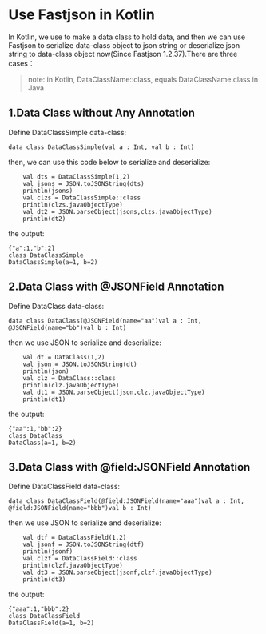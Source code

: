# Use Fastjson in Kotlin
In Kotlin, we use to make a data class to hold data, and then we can use Fastjson to serialize data-class object to json string or deserialize json string to data-class object now(Since Fastjson 1.2.37).There are three cases：

> note: in Kotlin, DataClassName::class, equals DataClassName.class in Java

## 1.Data Class without Any Annotation

Define DataClassSimple data-class:
```
data class DataClassSimple(val a : Int, val b : Int)
```

then, we can use this code below to serialize and deserialize:
```
    val dts = DataClassSimple(1,2)
    val jsons = JSON.toJSONString(dts)
    println(jsons)
    val clzs = DataClassSimple::class
    println(clzs.javaObjectType)
    val dt2 = JSON.parseObject(jsons,clzs.javaObjectType)
    println(dt2)
```

the output:
```
{"a":1,"b":2}
class DataClassSimple
DataClassSimple(a=1, b=2)
```

## 2.Data Class with @JSONField Annotation

Define DataClass data-class:
```
data class DataClass(@JSONField(name="aa")val a : Int, @JSONField(name="bb")val b : Int)
```

then we use JSON to serialize and deserialize:
```
    val dt = DataClass(1,2)
    val json = JSON.toJSONString(dt)
    println(json)
    val clz = DataClass::class
    println(clz.javaObjectType)
    val dt1 = JSON.parseObject(json,clz.javaObjectType)
    println(dt1)
```
the output:
```
{"aa":1,"bb":2}
class DataClass
DataClass(a=1, b=2)
```

## 3.Data Class with @field:JSONField Annotation

Define DataClassField data-class:
```
data class DataClassField(@field:JSONField(name="aaa")val a : Int, @field:JSONField(name="bbb")val b : Int)
```

then we use JSON to serialize and deserialize:
```
    val dtf = DataClassField(1,2)
    val jsonf = JSON.toJSONString(dtf)
    println(jsonf)
    val clzf = DataClassField::class
    println(clzf.javaObjectType)
    val dt3 = JSON.parseObject(jsonf,clzf.javaObjectType)
    println(dt3)
```
the output:
```
{"aaa":1,"bbb":2}
class DataClassField
DataClassField(a=1, b=2)
```